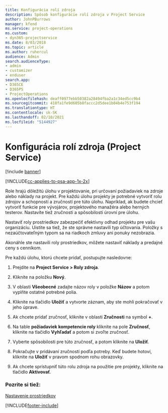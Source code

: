 ```yaml
---
title: Konfigurácia rolí zdroja
description: Spôsob konfigurácie rolí zdroja v Project Service
author: JohnPBurrows
manager: kfend
ms.service: project-operations
ms.custom:
- dyn365-projectservice
ms.date: 8/03/2018
ms.topic: article
ms.author: ruhercul
audience: Admin
search.audienceType:
- admin
- customizer
- enduser
search.app:
- D365CE
- D365PS
- ProjectOperations
ms.openlocfilehash: deaff0977ebb50382a28494fba2a1c34ed5cc9b4
ms.sourcegitcommit: 418fa1fe9d605b8faccc2d5dee1b04b4e753f194
ms.translationtype: HT
ms.contentlocale: sk-SK
ms.lasthandoff: 02/10/2021
ms.locfileid: "5144927"
---
```

# <a name="configure-resource-roles-project-service"></a>Konfigurácia rolí zdroja (Project Service)

[!include [banner](../includes/psa-now-project-operations.md)]

[!INCLUDE[cc-applies-to-psa-app-1x-2x](../includes/cc-applies-to-psa-app-1x-2x.md)]

Role hrajú dôležitú úlohu v projektovanie, pri určovaní požiadaviek na zdroje alebo náklady na projekt. Pre každú úlohu projekty je potrebné vytvoriť rolu zdrojov a schopností a zručností pre túto úlohu. Napríklad, ak budete chcieť vytvoriť funkcie pre vývojárov, projektového manažéra alebo herných testerov. Nastavíte tiež zručnosti a spôsobilosti úrovní pre úlohu.  
  
 Nastaviť roly prostriedkov zabezpečiť efektívny odhad projektu pre vašu organizáciu.  Uistite sa tiež, že ste správne nastavili typ účtovania. Položky s nezaúčtovateľným typom sa na riadkoch zmluvy ani ponuky nezobrazia.  
  
 Akonáhle ste nastavili roly prostriedkov, môžete nastaviť náklady a predajné ceny s cenníkom.  
  
 Pre každú úlohu, ktorú chcete pridať, postupujte nasledovne:  
  
1.  Prejdite na **Project Service > Roly zdroja**.  
  
2.  Kliknite na položku **Nový**.  
  
3.  V oblasti **Všeobecné** zadajte názov roly v položke **Názov** a potom vyplňte ostatné potrebné polia.  
  
4.  Kliknite na tlačidlo **Uložiť** a vytvorte záznam, aby ste mohli pokračovať v jeho úprave.  
  
5.  Ak chcete pridať zručnosť, kliknite v oblasti **Zručnosti** na symbol **+**.  
  
6.  Na table **požiadaviek kompetencie roly** kliknite na pole **Zručnosť**, kliknite na tlačidlo **Vyhľadať** a potom si zvoľte zručnosť.  
  
7.  Vyberte spôsobilosti pre túto zručnosť, a potom kliknite na **Uložiť**.  
  
8.  Pokračujte v pridávaní zručností podľa potreby. Keď budete hotoví, kliknite na **Uložiť** v pravom spodnom rohu obrazovky.  
  
9. Ak chcete sprístupniť túto rolu zdroja na použitie pre projekty, kliknite na tlačidlo **Aktivovať**.  
  
### <a name="see-also"></a>Pozrite si tiež:  
 [Nastavenie prostriedkov](../psa/set-up-resources.md)


[!INCLUDE[footer-include](../includes/footer-banner.md)]